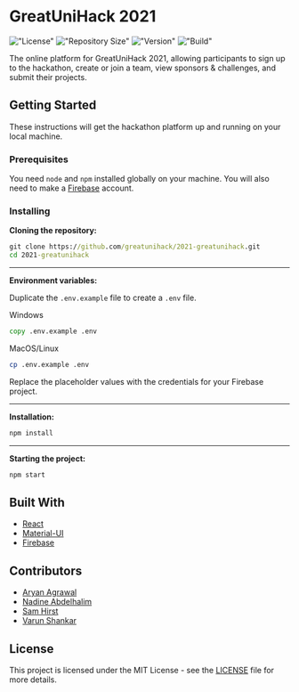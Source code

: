 # GreatUniHack 2021

!["License"](https://img.shields.io/github/license/greatunihack/2021-greatunihack)
!["Repository Size"](https://img.shields.io/github/repo-size/greatunihack/2021-greatunihack)
!["Version"](https://img.shields.io/github/package-json/v/greatunihack/2021-greatunihack)
!["Build"](https://img.shields.io/github/workflow/status/greatunihack/2021-greatunihack/Build/master)

The online platform for GreatUniHack 2021, allowing participants to sign up to the hackathon, create or join a team, view sponsors & challenges, and submit their projects.

## Getting Started

These instructions will get the hackathon platform up and running on your local machine.

### Prerequisites

You need `node` and `npm` installed globally on your machine. You will also need to make a [Firebase](https://firebase.google.com/) account.

### Installing

**Cloning the repository:**

```cmd
git clone https://github.com/greatunihack/2021-greatunihack.git
cd 2021-greatunihack
```

---

**Environment variables:**

Duplicate the `.env.example` file to create a `.env` file.

Windows

```cmd
copy .env.example .env
```

MacOS/Linux

```bash
cp .env.example .env
```

Replace the placeholder values with the credentials for your Firebase project.

---

**Installation:**

```cmd
npm install
```

---

**Starting the project:**

```cmd
npm start
```

## Built With

- [React](https://reactjs.org/)
- [Material-UI](https://material-ui.com/)
- [Firebase](https://firebase.google.com/)

## Contributors

- [Aryan Agrawal](https://github.com/ary4n99)
- [Nadine Abdelhalim](https://github.com/Nadineyh)
- [Sam Hirst](https://github.com/Naeviant)
- [Varun Shankar](https://github.com/v8runn)

## License

This project is licensed under the MIT License - see the [LICENSE](LICENSE) file for more details.
